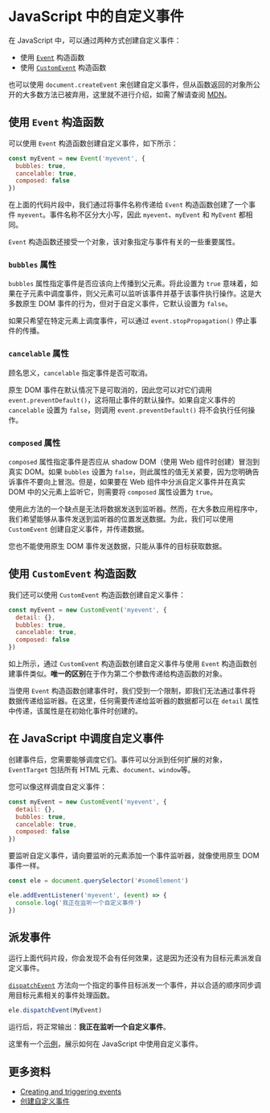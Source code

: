 # JavaScript 中的自定义事件

在 JavaScript 中，可以通过两种方式创建自定义事件：

- 使用 [`Event`](https://developer.mozilla.org/zh-CN/docs/Web/API/Event/Event) 构造函数
- 使用 [`CustomEvent`](https://developer.mozilla.org/zh-CN/docs/Web/API/CustomEvent) 构造函数

也可以使用 `document.createEvent` 来创建自定义事件，但从函数返回的对象所公开的大多数方法已被弃用，这里就不进行介绍，如需了解请查阅 [MDN](https://developer.mozilla.org/zh-CN/docs/Web/API/Document/createEvent)。

## 使用 `Event` 构造函数

可以使用 `Event` 构造函数创建自定义事件，如下所示：

```js
const myEvent = new Event('myevent', {
  bubbles: true,
  cancelable: true,
  composed: false
})
```

在上面的代码片段中，我们通过将事件名称传递给 `Event` 构造函数创建了一个事件 `myevent`。事件名称不区分大小写，因此 `myevent`、`myEvent` 和 `MyEvent` 都相同。

`Event` 构造函数还接受一个对象，该对象指定与事件有关的一些重要属性。

### `bubbles` 属性

`bubbles` 属性指定事件是否应该向上传播到父元素。将此设置为 `true` 意味着，如果在子元素中调度事件，则父元素可以监听该事件并基于该事件执行操作。这是大多数原生 DOM 事件的行为，但对于自定义事件，它默认设置为 `false`。

如果只希望在特定元素上调度事件，可以通过 `event.stopPropagation()` 停止事件的传播。

### `cancelable` 属性

顾名思义，`cancelable` 指定事件是否可取消。

原生 DOM 事件在默认情况下是可取消的，因此您可以对它们调用 `event.preventDefault()`，这将阻止事件的默认操作。如果自定义事件的 `cancelable` 设置为 `false`，则调用 `event.preventDefault()` 将不会执行任何操作。

### `composed` 属性

`composed` 属性指定事件是否应从 shadow DOM（使用 Web 组件时创建）冒泡到真实 DOM。如果 `bubbles` 设置为 `false`，则此属性的值无关紧要，因为您明确告诉事件不要向上冒泡。但是，如果要在 Web 组件中分派自定义事件并在真实 DOM 中的父元素上监听它，则需要将 `composed` 属性设置为 `true`。

使用此方法的一个缺点是无法将数据发送到监听器。然而，在大多数应用程序中，我们希望能够从事件发送到监听器的位置发送数据。为此，我们可以使用 `CustomEvent` 创建自定义事件，并传递数据。

您也不能使用原生 DOM 事件发送数据，只能从事件的目标获取数据。

## 使用 `CustomEvent` 构造函数

我们还可以使用 `CustomEvent` 构造函数创建自定义事件：

```js
const myEvent = new CustomEvent('myevent', {
  detail: {},
  bubbles: true,
  cancelable: true,
  composed: false
})
```

如上所示，通过 `CustomEvent` 构造函数创建自定义事件与使用 `Event` 构造函数创建事件类似。**唯一的区别**在于作为第二个参数传递给构造函数的对象。

当使用 `Event` 构造函数创建事件时，我们受到一个限制，即我们无法通过事件将数据传递给监听器。在这里，任何需要传递给监听器的数据都可以在 `detail` 属性中传递，该属性是在初始化事件时创建的。

## 在 JavaScript 中调度自定义事件

创建事件后，您需要能够调度它们。事件可以分派到任何扩展的对象，`EventTarget` 包括所有 HTML 元素、`document`、`window`等。

您可以像这样调度自定义事件：

```js
const myEvent = new CustomEvent('myevent', {
  detail: {},
  bubbles: true,
  cancelable: true,
  composed: false
})
```

要监听自定义事件，请向要监听的元素添加一个事件监听器，就像使用原生 DOM 事件一样。

```js
const ele = document.querySelector('#someElement')

ele.addEventListener('myevent', (event) => {
  console.log('我正在监听一个自定义事件')
})
```

## 派发事件

运行上面代码片段，你会发现不会有任何效果，这是因为还没有为目标元素派发自定义事件。

[`dispatchEvent`](https://developer.mozilla.org/zh-CN/docs/Web/API/EventTarget/dispatchEvent) 方法向一个指定的事件目标派发一个事件，并以合适的顺序同步调用目标元素相关的事件处理函数。

```js
ele.dispatchEvent(MyEvent)
```

运行后，将正常输出：**我正在监听一个自定义事件**。

这里有一个[示例](https://codepen.io/lio-zero/pen/mdBBxJZ)，展示如何在 JavaScript 中使用自定义事件。

## 更多资料

- [Creating and triggering events](https://developer.mozilla.org/en-US/docs/Web/Events/Creating_and_triggering_events)
- [创建自定义事件](https://zh.javascript.info/dispatch-events)
